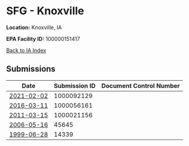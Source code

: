 # SFG - Knoxville

**Location:** Knoxville, IA

**EPA Facility ID:** 100000151417

[Back to IA Index](../../index.md)

## Submissions

| Date | Submission ID | Document Control Number |
|------|--------------|-------------------------|
| [2021-02-02](submissions/1000092129.md) | 1000092129 |  |
| [2016-03-11](submissions/1000056161.md) | 1000056161 |  |
| [2011-03-15](submissions/1000021156.md) | 1000021156 |  |
| [2006-05-16](submissions/45645.md) | 45645 |  |
| [1999-06-28](submissions/14339.md) | 14339 |  |
